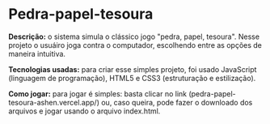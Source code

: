 ﻿# Pedra-papel-tesoura
**Descrição:** o sistema simula o clássico jogo "pedra, papel, tesoura". Nesse projeto o usuáiro joga contra o computador, escolhendo entre as opções de maneira intuitiva.

**Tecnologias usadas:** para criar esse simples projeto, foi usado JavaScript (linguagem de programação), HTML5 e CSS3 (estruturação e estilização).

**Como jogar:** para jogar é simples: basta clicar no link (pedra-papel-tesoura-ashen.vercel.app/) ou, caso queira, pode fazer o downloado dos arquivos e jogar usando o arquivo index.html.
